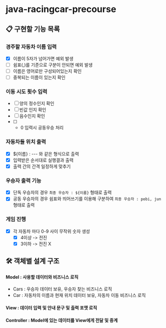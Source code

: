 # java-racingcar-precourse

## 📋 구현할 기능 목록

### 경주할 자동차 이름 입력

- [x] 이름이 5자가 넘어가면 예외 발생
- [ ] 쉼표(,)를 기준으로 구분이 안되면 예외 발생
- [ ] 이름은 영어로만 구성되어있는지 확인
- [ ] 중복되는 이름이 있는지 확인

### 이동 시도 횟수 입력

- [ ] 양의 정수인지 확인
- [ ] 빈값 인지 확인
- [ ] 음수인지 확인
- [ ] 
    + 0 입력시 공동우승 처리

### 자동차들 위치 출력

- [x] ${이름} : --- 와 같은 형식으로 출력
- [x] 입력받은 순서대로 실행결과 출력
- [x] 출력 간의 간격 일정하게 맞추기

### 우승자 출력 기능

- [x] 단독 우승자의 경우  `최종 우승자 : ${이름}` 형태로 출력
- [x] 공동 우승자의 경우 쉼표와 띄어쓰기를 이용해 구분하여 `최종 우승자 : pobi, jun` 형태로 출력

### 게임 진행

- [x] 각 자동차 마다 0-9 사이 무작위 숫자 생성
    - [x] 4이상 -> 전진
    - [x]  3이하 -> 전진 X

## 🛠️ 객체별 설계 구조

#### Model : 사용할 데이터와 비즈니스 로직

- Cars :  우승자 데이터 보유, 우승자 찾는 비즈니스 로직
- Car : 자동차의 이름과 현재 위치 데이터 보유, 자동차 이동 비즈니스 로직

#### View : 데이터 입력 및 안내 문구 및 출력 포맷 로직

#### Controller : Model에 있는 데이터를 View에게 전달 및 중계



